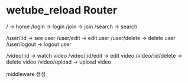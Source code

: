# wetube_reload Router

<!-- global router -->

/ -> home
/login -> login
/join -> join
/search -> search

<!-- user router -->

/user/:id -> see user
/user/edit -> edit user
/user/delete -> delete user
/user/logout -> logout user

<!-- video router -->

/video/:id -> watch video
/video/:id/edit -> edit video
/video/:id/delete -> delete video
/video/upload -> upload video

middleware 생성
